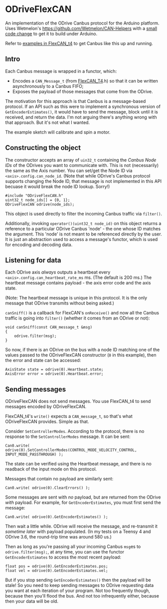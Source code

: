 # ODriveFlexCAN

An implementation of the ODrive Canbus protocol for the Arduino platform. Uses Wetmelon's https://github.com/Wetmelon/CAN-Helpers with a [small code change](https://github.com/Wetmelon/CAN-Helpers/pull/1) to get it to build under Arduino.

Refer to [examples in FlexCAN_t4](https://github.com/tonton81/FlexCAN_T4/blob/master/examples/CAN2.0_example_FIFO_with_interrupts/CAN2.0_example_FIFO_with_interrupts.ino) to get Canbus like this up and running.

## Intro
Each Canbus message is wrapped in a functor, which:
- Encodes a `CAN_Message_t` (from [FlexCAN_T4](https://github.com/tonton81/FlexCAN_T4 "FlexCAN_T4").h) so that it can be written asynchronously to a Canbus FIFO;
- Exposes the payload of those messages that come from the ODrive.

The motivation for this approach is that Canbus is a message-based protocol. If an API such as this were to implement a synchronous version of `GetEncoderEstimates()`, it would have to send the message, block until it is received, and return the data. I'm not arguing there's anything wrong with that approach. But it's not what I wanted.

The example sketch will calibrate and spin a motor.

## Constructing the object

The constructor accepts an array of `uin32_t` containing the *Canbus Node IDs* of the ODrives you want to communicate with. This is not (necessarily) the same as the Axis number. You can set/get the Node ID via `<axis>.config.can_node_id`. (Note that while ODrive's Canbus protocol supports changing the Node ID, that message is not implemented in this API becuase it would break the node ID lookup. Sorry!)

    #include "ODriveFlexCAN.h"
    uint32_t node_ids[] = {0, 1};
    ODriveFlexCAN odrive(node_ids);
    
This object is used directly to filter the incoming Canbus traffic via `filter()`.

Additionally, invoking `operator()(uint32_t node_id)` on this object returns a reference to a particular ODrive Canbus 'node' - the one whose ID matches the argument. This 'node' is not meant to be referenced directly by the user. It is just an abstraction used to access a message's functor, which is used for encoding and decoding data.
   
## Listening for data

Each ODrive axis *always* outputs a heartbeat every `<axis>.config.can_heartbeat_rate_ms` ms. (The default is 200 ms.) The heartbeat message contains payload - the axis error code and the axis state.

(Note: The heartbeat message is unique in this protocol. It is the only message that ODrive transmits without being asked.)

`canSniff()` is a callback for FlexCAN's `onReceive()` and now all the Canbus traffic is going into `filter()` (whether it comes from an ODrive or not):

    void canSniff(const CAN_message_t &msg)
    {
        odrive.filter(msg);
    }

So now, if there is an ODrive on the bus with a node ID matching one of the values passed to the ODriveFlexCAN constructor (`0` in this example), then the error and state can be accessed:

    AxisState state = odrive(0).Heartbeat.state;
    AxisError error = odrive(0).Heartbeat.error;

## Sending messages

ODriveFlexCAN does not send messages. You use FlexCAN_t4 to send messages encoded by ODriveFlexCAN. 

FlexCAN_t4's `write()` expects a `CAN_message_t`, so that's what ODriveFlexCAN provides. Simple as that.

Consider `SetControllerModes`. According to the protocol, there is no response to the `SetControllerModes` message. It can be sent:

    Can0.write( odrive(0).SetControllerModes(CONTROL_MODE_VELOCITY_CONTROL, INPUT_MODE_PASSTHROUGH) );
    
The state can be verified using the Heartbeat message, and there is no readback of the input mode on this protocol.

Messages that contain no payload are similarly sent:

    Can0.write( odrive(0).ClearErrors() );
    
Some messages are sent with *no* payload, but are returned from the ODrive *with* payload. For example, for `GetEncoderEstimates`, you must first send the message:

    Can0.write( odrive(0).GetEncoderEstimates() );

Then wait a little while. ODrive will receive the message, and re-transmit it *sometime later* with payload populated. (In my tests on a Teensy 4 and ODrive 3.6, the round-trip time was around 580 us.)

Then as long as you're passing all your incoming Canbus `msg`es to `odrive.filter(msg);`, at any time, you can use the functor `GetEncoderEstimates` to access the most recent payload:

    float pos = odrive(0).GetEncoderEstimates.pos;
    float vel = odrive(0).GetEncoderEstimates.vel;

But if you stop sending `GetEncoderEstimates()` then the payload will be stale! So you need to keep sending messages to ODrive requesting data you want at each iteration of your program. Not too frequently though, because then you'll flood the bus. And not too infrequently either, because then your data will be old.
